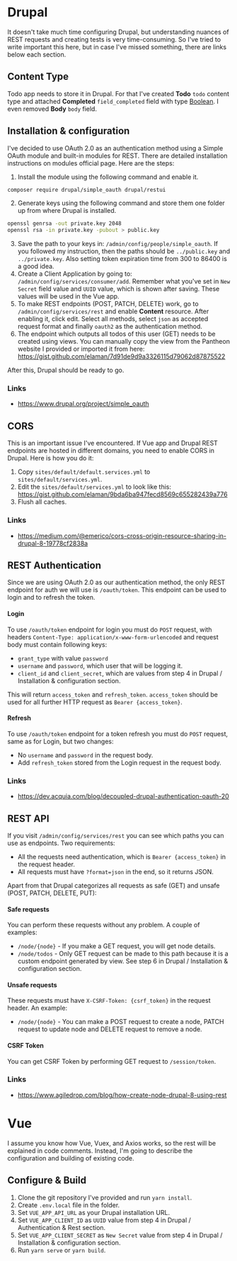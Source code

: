 
# Drupal

It doesn't take much time configuring Drupal, but understanding nuances of REST requests and creating tests is very time-consuming. So I've tried to write important this here, but in case I've missed something, there are links below each section.



## Content Type

Todo app needs to store it in Drupal. For that I've created **Todo** `todo` content type and attached **Completed** `field_completed` field with type <u>Boolean</u>. I even removed **Body** `body` field.



## Installation & configuration

I've decided to use OAuth 2.0 as an authentication method using a Simple OAuth module and built-in modules for REST. There are detailed installation instructions on modules official page. Here are the steps:

1. Install the module using the following command and enable it.

```sh
composer require drupal/simple_oauth drupal/restui
```

2. Generate keys using the following command and store them one folder up from where Drupal is installed.

```sh
openssl genrsa -out private.key 2048
openssl rsa -in private.key -pubout > public.key
```

3. Save the path to your keys in: `/admin/config/people/simple_oauth`. If you followed my instruction, then the paths should be `../public.key` and `../private.key`. Also setting token expiration time from 300 to 86400 is a good idea.
4. Create a Client Application by going to: `/admin/config/services/consumer/add`. Remember what you've set in `New Secret` field value and `UUID` value, which is shown after saving. These values will be used in the Vue app.
5. To make REST endpoints (POST, PATCH, DELETE) work, go to `/admin/config/services/rest` and enable **Content** resource. After enabling it, click edit. Select all methods, select `json` as accepted request format and finally `oauth2` as the authentication method.
6. The endpoint which outputs all todos of this user (GET) needs to be created using views. You can manually copy the view from the Pantheon website I provided or imported it from here: https://gist.github.com/elaman/7d91de9d9a3326115d79062d87875522

After this, Drupal should be ready to go.

### Links

- https://www.drupal.org/project/simple_oauth



## CORS

This is an important issue I've encountered. If Vue app and Drupal REST endpoints are hosted in different domains, you need to enable CORS in Drupal. Here is how you do it:

1. Copy `sites/default/default.services.yml` to `sites/default/services.yml`.
2. Edit the `sites/default/services.yml` to look like this: https://gist.github.com/elaman/9bda6ba947fecd8569c655282439a776
3. Flush all caches.

### Links

- https://medium.com/@emerico/cors-cross-origin-resource-sharing-in-drupal-8-19778cf2838a



## REST Authentication

Since we are using OAuth 2.0 as our authentication method, the only REST endpoint for auth we will use is `/oauth/token`. This endpoint can be used to login and to refresh the token.

#### Login

To use `/oauth/token` endpoint for login you must do `POST` request, with headers `Content-Type: application/x-www-form-urlencoded` and request body must contain following keys:

- `grant_type` with value `password`
- `username` and `password`, which user that will be logging it.
- `client_id` and `client_secret`, which are values from step 4 in Drupal / Installation & configuration section.

This will return `access_token` and `refresh_token`. `access_token` should be used for all further HTTP request as `Bearer {access_token}`.

#### Refresh

To use `/oauth/token` endpoint for a token refresh you must do `POST` request, same as for Login, but two changes:

- No `username` and `password` in the request body.
- Add `refresh_token` stored from the Login request in the request body.

### Links

- https://dev.acquia.com/blog/decoupled-drupal-authentication-oauth-20



## REST API

If you visit `/admin/config/services/rest` you can see which paths you can use as endpoints. Two requirements:

- All the requests need authentication, which is `Bearer {access_token}` in the request header.
- All requests must have `?format=json` in the end, so it returns JSON.

 Apart from that Drupal categorizes all requests as safe (GET) and unsafe (POST, PATCH, DELETE, PUT):

#### Safe requests

You can perform these requests without any problem. A couple of examples:

- `/node/{node}` - If you make a GET request, you will get node details.
- `/node/todos` - Only GET request can be made to this path because it is a custom endpoint generated by view. See step 6  in Drupal / Installation & configuration section.

#### Unsafe requests

These requests must have `X-CSRF-Token: {csrf_token}` in the request header. An example:

- `/node/{node}` - You can make a POST request to create a node, PATCH request to update node and DELETE request to remove a node.

#### CSRF Token

You can get CSRF Token by performing GET request to `/session/token`.

### Links

- https://www.agiledrop.com/blog/how-create-node-drupal-8-using-rest

# Vue

I assume you know how Vue, Vuex, and Axios works, so the rest will be explained in code comments. Instead, I'm going to describe the configuration and building of existing code.

## Configure & Build

1. Clone the git repository I've provided and run `yarn install`.
2. Create `.env.local` file in the folder.
3. Set `VUE_APP_API_URL` as your Drupal installation URL.
4. Set `VUE_APP_CLIENT_ID` as `UUID` value from step 4 in Drupal / Authentication & Rest section.
5. Set `VUE_APP_CLIENT_SECRET` as `New Secret` value from step 4 in Drupal / Installation & configuration section.
6. Run `yarn serve` or `yarn build`.